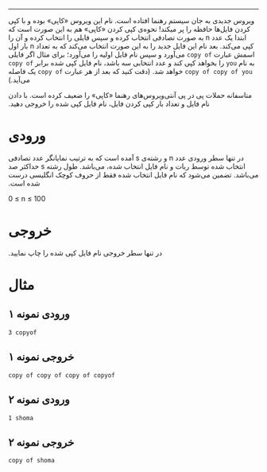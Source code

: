 ------

‫ویروس جدیدی به جان سیستم رهنما افتاده است. نام این ویروس  «کاپی» بوده و با کپی کردن فایل‌ها حافظه را پر میکند! نحوه‌ی کپی کردن  «کاپی» هم به این صورت است که ابتدا یک عدد n  به صورت تصادفی انتخاب کرده و سپس فایلی را انتخاب کرده و آن را کپی  می‌کند. بعد نام این فایل جدید را به این صورت انتخاب می‌کند که به تعداد n بار اول اسمش عبارت `copy of` می‌آورد و سپس نام فایل اولیه را می‌آورد؛ برای مثال اگر فایلی به نام  `you` را بخواهد کپی کند و عدد انتخابی سه باشد، نام فایل کپی شده برابر `copy of copy of copy of you` خواهد شد. (دقت کنید که بعد از هر عبارت `copy of` یک فاصله‌ می‌آید.)

‫متاسفانه حملات پی در پی آنتی‌ویروس‌های رهنما «کاپی» را  ضعیف کرده است. با دادن نام فایل و تعداد بار کپی کردن فایل، نام فایل کپی  شده را خروجی دهید.

# ورودی

‫در تنها سطر ورودی عدد n و رشته‌ی s آمده است که به ترتیب نمایانگر عدد تصادفی انتخاب شده توسط ربات و نام فایل انتخاب شده، می‌باشد. طول رشته s حداکثر صد می‌باشد. تضمین می‌شود که نام فایل انتخاب شده فقط از حروف کوچک انگلیسی درست شده است.

0 ≤ n ≤ 100

# خروجی

‫در تنها سطر خروجی نام فایل کپی شده را چاپ نمایید.

# مثال

## ورودی نمونه ۱

```
3 copyof
```

## خروجی نمونه ۱

```
copy of copy of copy of copyof
```

## ورودی نمونه ۲

```
1 shoma
```

## خروجی نمونه ۲

```
copy of shoma
```